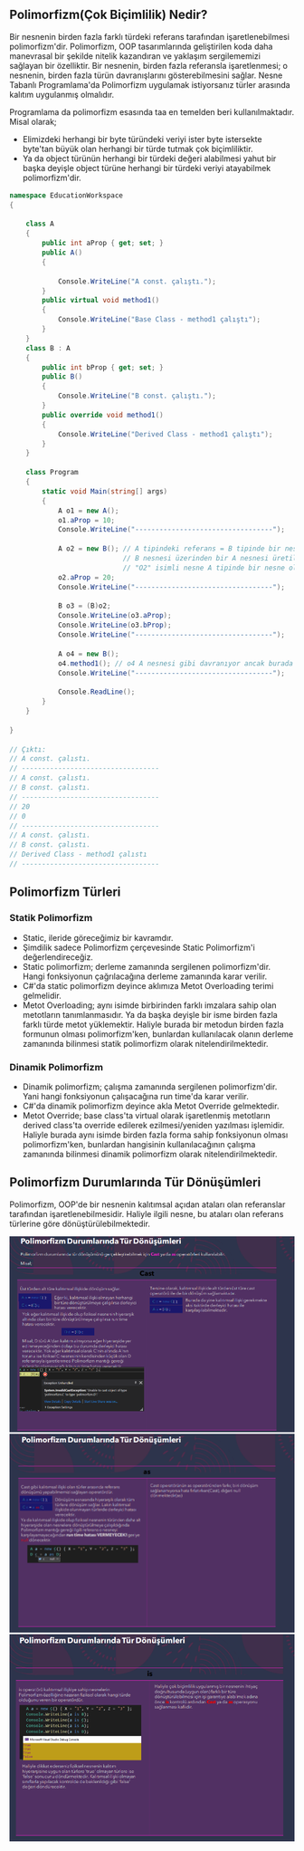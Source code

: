 
## Polimorfizm(Çok Biçimlilik) Nedir?
Bir nesnenin birden fazla farklı türdeki referans tarafından işaretlenebilmesi polimorfizm'dir. Polimorfizm, OOP tasarımlarında geliştirilen koda daha manevrasal bir şekilde nitelik kazandıran
ve yaklaşım sergilememizi sağlayan bir özelliktir. Bir nesnenin, birden fazla referansla işaretlenmesi; o nesnenin, birden fazla türün davranışlarını gösterebilmesini sağlar.
Nesne Tabanlı Programlama'da Polimorfizm uygulamak istiyorsanız türler arasında kalıtım uygulanmış olmalıdır.

Programlama da polimorfizm esasında taa en temelden beri kullanılmaktadır. Misal olarak;
* Elimizdeki herhangi bir byte türündeki veriyi ister byte istersekte byte'tan büyük olan herhangi bir türde tutmak çok biçimliliktir.
* Ya da object türünün herhangi bir türdeki değeri alabilmesi yahut bir başka deyişle object türüne herhangi bir türdeki veriyi atayabilmek polimorfizm'dir.

```cs
namespace EducationWorkspace
{

    class A
    {
        public int aProp { get; set; }
        public A()
        {

            Console.WriteLine("A const. çalıştı.");
        }
        public virtual void method1()
        {
            Console.WriteLine("Base Class - method1 çalıştı");
        }
    }
    class B : A 
    {
        public int bProp { get; set; }
        public B()
        {
            Console.WriteLine("B const. çalıştı.");
        }
        public override void method1()
        {
            Console.WriteLine("Derived Class - method1 çalıştı");
        }
    }

    class Program
    {
        static void Main(string[] args)
        {
            A o1 = new A();
            o1.aProp = 10;
            Console.WriteLine("----------------------------------");

            A o2 = new B(); // A tipindeki referans = B tipinde bir nesne
                            // B nesnesi üzerinden bir A nesnesi üretilmiştir. Her B bir A iken her A bir B değildir.
                            // "O2" isimli nesne A tipinde bir nesne olduğu için sadece A sınıfının üyelerine erişir.
            o2.aProp = 20;
            Console.WriteLine("----------------------------------");

            B o3 = (B)o2;
            Console.WriteLine(o3.aProp);
            Console.WriteLine(o3.bProp);
            Console.WriteLine("----------------------------------");

            A o4 = new B();
            o4.method1(); // o4 A nesnesi gibi davranıyor ancak burada B sınıfının içindeki method1 çalışıyor. Çünkü B sınıfında metod1 override edilmiştir.
            Console.WriteLine("----------------------------------");

            Console.ReadLine();
        }
    }

}

// Çıktı:
// A const. çalıstı.
// ----------------------------------
// A const. çalıstı.
// B const. çalıstı.
// ----------------------------------
// 20
// 0
// ----------------------------------
// A const. çalıstı.
// B const. çalıstı.
// Derived Class - method1 çalıstı
// ----------------------------------
```

## Polimorfizm Türleri
### Statik Polimorfizm
* Static, ileride göreceğimiz bir kavramdır.
* Şimdilik sadece Polimorfizm çerçevesinde Static Polimorfizm'i
değerlendireceğiz.
* Static polimorfizm; derleme zamanında sergilenen polimorfizm'dir.
Hangi fonksiyonun çağrılacağına derleme zamanında karar verilir.
* C#'da static polimorfizm deyince aklımıza Metot Overloading terimi
gelmelidir.
* Metot Overloading; aynı isimde birbirinden farklı imzalara sahip
olan metotların tanımlanmasıdır. Ya da başka deyişle bir isme birden
fazla farklı türde metot yüklemektir. Haliyle burada bir metodun
birden fazla formunun olması polimorfizm'ken, bunlardan
kullanılacak olanın derleme zamanında bilinmesi statik polimorfizm
olarak nitelendirilmektedir.

### Dinamik Polimorfizm
* Dinamik polimorfizm; çalışma zamanında sergilenen polimorfizm'dir.
Yani hangi fonksiyonun çalışacağına run time'da karar verilir.
* C#'da dinamik polimorfizm deyince akla Metot Override gelmektedir.
* Metot Override; base class'ta virtual olarak işaretlenmiş metotların
derived class'ta override edilerek ezilmesi/yeniden yazılması
işlemidir. Haliyle burada aynı isimde birden fazla forma sahip
fonksiyonun olması polimorfizm'ken, bunlardan hangisinin
kullanılacağının çalışma zamanında bilinmesi dinamik polimorfizm
olarak nitelendirilmektedir.

## Polimorfizm Durumlarında Tür Dönüşümleri
Polimorfizm, OOP'de bir nesnenin kalıtımsal açıdan ataları olan referanslar tarafından işaretlenebilmesidir. Haliyle
ilgili nesne, bu ataları olan referans türlerine göre dönüştürülebilmektedir.

![Alternatif Metin](Assets/Screenshot4.png)
![Alternatif Metin](Assets/Screenshot5.png)
![Alternatif Metin](Assets/Screenshot6.png)


